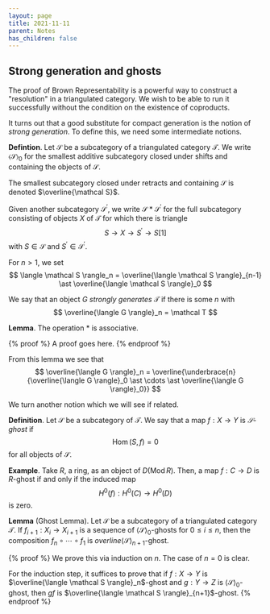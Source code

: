 ```yaml
---
layout: page
title: 2021-11-11
parent: Notes
has_children: false
---
```


## Strong generation and ghosts 

The proof of Brown Representability is a powerful way to 
construct a "resolution" in a triangulated category. We wish 
to be able to run it successfully without the condition on 
the existence of coproducts. 

It turns out that a good substitute for compact generation is 
the notion of _strong generation_. To define this, we need some 
intermediate notions.

**Defintion**. Let $\mathcal S$ be a subcategory of a triangulated 
category $\mathcal T$. We write $\langle \mathcal S \rangle_0$ for 
the smallest additive subcategory closed under shifts and containing 
the objects of $\mathcal S$. 

The smallest subcategory closed under retracts and containing 
$\mathcal S$ is denoted $\overline{\mathcal S}$. 

Given another subcategory $\mathcal S^\prime$, we write 
$\mathcal S \ast \mathcal S^\prime$ for the full subcategory 
consisting of objects $X$ of $\mathcal T$ for which there is 
triangle 
$$
	S \to X \to S^\prime \to S[1]
$$
with $S \in \mathcal S$ and $S^\prime \in \mathcal S^\prime$. 

For $n>1$, we set 
$$
\langle \mathcal S \rangle_n = \overline{\langle \mathcal S 
\rangle}_{n-1} \ast \overline{\langle \mathcal S \rangle}_0
$$

We say that an object $G$ _strongly generates_ $\mathcal T$ if 
there is some $n$ with 
$$
\overline{\langle G \rangle}_n = \mathcal T
$$

**Lemma**. The operation $\ast$ is associative. 

{% proof %}
A proof goes here. 
{% endproof %}

From this lemma we see that 
$$
\overline{\langle G \rangle}_n = \overline{\underbrace{n}
{\overline{\langle G \rangle}_0 \ast \cdots \ast 
\overline{\langle G \rangle}_0}}
$$

We turn another notion which we will see if related. 

**Definition**. Let $\mathcal S$ be a subcategory of $\mathcal T$. 
We say that a map $f: X \to Y$ is _$\mathcal S$-ghost_ if 
$$
\operatorname{Hom}(S,f) = 0
$$
for all objects of $\mathcal S$.

**Example**. Take $R$, a ring, as an object of $D(\operatorname{Mod} 
R)$. Then, a map $f: C \to D$ is $R$-ghost if and only if the induced map 
$$
H^0(f) : H^0(C) \to H^0(D)
$$
is zero. 

**Lemma** (Ghost Lemma). Let $\mathcal S$ be a subcategory of 
a triangulated category $\mathcal T$. If $f_{i+1}: X_i \to X_{i+1}$ 
is a sequence of $\langle \mathcal S \rangle_0$-ghosts for 
$0 \leq i \leq n$, then the composition $f_n \circ \cdots \circ f_1$ 
is $overline{\langle \mathcal S \rangle}_{n+1}$-ghost.

{% proof %}
We prove this via induction on $n$. The case of $n=0$ is clear. 

For the induction step, it suffices to prove that if $f: X \to Y$ is 
$\overline{\langle \mathcal S \rangle}_n$-ghost and $g: Y \to Z$ is 
$\langle \mathcal S \rangle_0$-ghost, then $gf$ is 
$\overline{\langle \mathcal S \rangle}_{n+1}$-ghost. 
{% endproof %}
